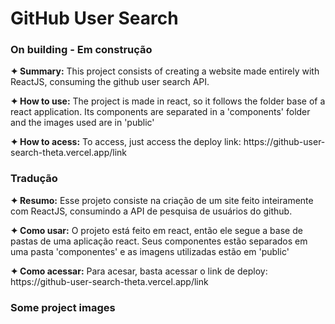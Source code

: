 <h1>GitHub User Search</h1>
<h3>On building - Em construção</h3>

<p><strong>✦ Summary:</strong> This project consists of creating a website made entirely with ReactJS, consuming the github user search API.
</p>

<p><strong>✦ How to use:</strong> The project is made in react, so it follows the folder base of a react application. Its components are separated in a 'components' folder and the images used are in 'public'
</p>

<p><strong>✦ How to acess:</strong> To access, just access the deploy link: https://github-user-search-theta.vercel.app/link
</p>

<h3>Tradução</h3>

<p><strong>✦ Resumo:</strong> Esse projeto consiste na criação de um site feito inteiramente com ReactJS, consumindo a API de pesquisa de usuários do github.</p>

<p><strong>✦ Como usar:</strong> O projeto está feito em react, então ele segue a base de pastas de uma aplicação react. Seus componentes estão separados em uma pasta 'componentes' e as imagens utilizadas estão em 'public'</p>

<p><strong>✦ Como acessar:</strong> Para acesar, basta acessar o link de deploy: https://github-user-search-theta.vercel.app/link</p>

<h3>Some project images</h3>


